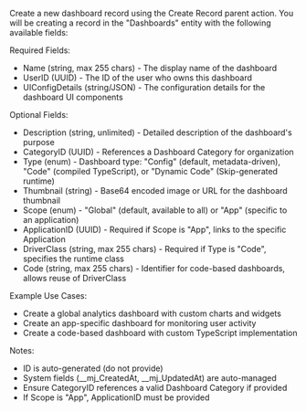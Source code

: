 
  Create a new dashboard record using the Create Record parent action. You will be creating a record in the "Dashboards"
  entity with the following available fields:
    
  Required Fields:  
  - Name (string, max 255 chars) - The display name of the dashboard 
  - UserID (UUID) - The ID of the user who owns this dashboard
  - UIConfigDetails (string/JSON) - The configuration details for the dashboard UI components
   
  Optional Fields:
  - Description (string, unlimited) - Detailed description of the dashboard's purpose
  - CategoryID (UUID) - References a Dashboard Category for organization
  - Type (enum) - Dashboard type: "Config" (default, metadata-driven), "Code" (compiled TypeScript), or "Dynamic Code"
  (Skip-generated runtime) 
  - Thumbnail (string) - Base64 encoded image or URL for the dashboard thumbnail
  - Scope (enum) - "Global" (default, available to all) or "App" (specific to an application)
  - ApplicationID (UUID) - Required if Scope is "App", links to the specific Application
  - DriverClass (string, max 255 chars) - Required if Type is "Code", specifies the runtime class
  - Code (string, max 255 chars) - Identifier for code-based dashboards, allows reuse of DriverClass

  Example Use Cases:
  - Create a global analytics dashboard with custom charts and widgets
  - Create an app-specific dashboard for monitoring user activity
  - Create a code-based dashboard with custom TypeScript implementation

  Notes:
  - ID is auto-generated (do not provide)
  - System fields (__mj_CreatedAt, __mj_UpdatedAt) are auto-managed
  - Ensure CategoryID references a valid Dashboard Category if provided
  - If Scope is "App", ApplicationID must be provided